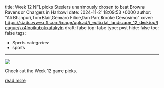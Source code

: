 title: Week 12 NFL picks Steelers unanimously chosen to beat Browns Ravens or Chargers in Harbowl
date: 2024-11-21 18:09:53 +0000
author: "Ali Bhanpuri,Tom Blair,Gennaro Filice,Dan Parr,Brooke Cersosimo"
cover: https://static.www.nfl.com/image/upload/t_editorial_landscape_12_desktop/league/yx4lnoikubokxafakyfn
draft: false
top: false
type: post
hide: false
toc: false
tags:
  - Sports
categories:
  - sports
---

![](https://static.www.nfl.com/image/upload/t_editorial_landscape_12_desktop/league/yx4lnoikubokxafakyfn)

Check out the Week 12 game picks.

[read more](https://www.nfl.com/news/week-12-nfl-picks-2024-nfl-season)
